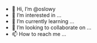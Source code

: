 - 👋 Hi, I’m @oslowy
- 👀 I’m interested in ...
- 🌱 I’m currently learning ...
- 💞️ I’m looking to collaborate on ...
- 📫 How to reach me ...

<!---
oslowy/oslowy is a ✨ special ✨ repository because its `README.md` (this file) appears on your GitHub profile.
You can click the Preview link to take a look at your changes.
--->
